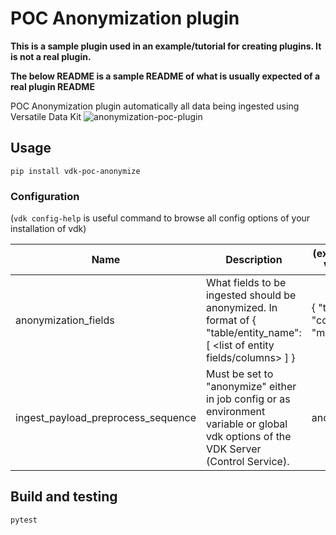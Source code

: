 # POC Anonymization plugin

**This is a sample plugin used in an example/tutorial for creating plugins. It is not a real plugin.**

**The below README is a sample README of what is usually expected of a real plugin README**




POC Anonymization plugin automatically all data being ingested using Versatile Data Kit
![anonymization-poc-plugin](https://user-images.githubusercontent.com/2536458/175018358-f671df82-8459-47a9-8dce-85f79e68133a.png)


## Usage

```
pip install vdk-poc-anonymize
```

### Configuration

(`vdk config-help` is useful command to browse all config options of your installation of vdk)

| Name | Description | (example)  Value |
|---|---|---|
| anonymization_fields | What fields to be ingested should be anonymized.  In format of { "table/entity_name": [ <list of entity fields/columns> ] } | { "table": [ "col", "mol" ] } |
| ingest_payload_preprocess_sequence | Must be set to "anonymize" either in job config or as environment variable  or global vdk options of the VDK Server (Control Service).  | anonymize |


## Build and testing

```
pytest
```
